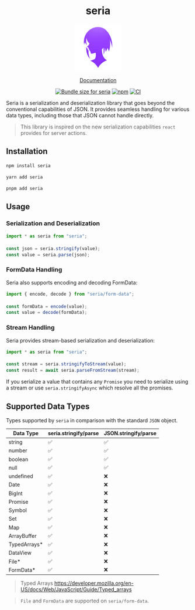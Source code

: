 <h1 align="center">seria</h1>

<div align="center">
  <img src="https://raw.githubusercontent.com/Neo-Ciber94/seria/main/website/static/img/logo.png" alt="seria logo" width="128" height="128">
<p align="center">
  <a href="https://neo-ciber94.github.io/seria/">Documentation</a>
</p>
</div>

<p align="center">
  <a href="https://pkg-size.dev/seria"><img src="https://pkg-size.dev/badge/bundle/10736" title="Bundle size for seria"></a>
  <a href="https://github.com/Neo-Ciber94/seria/actions/workflows/ci.yml"><img src="https://github.com/Neo-Ciber94/seria/actions/workflows/ci.yml/badge.svg" alt="npm"></a>
  <a href="https://www.npmjs.com/package/seria"><img src="https://badge.fury.io/js/seria.svg" alt="CI"></a>
</p>

Seria is a serialization and deserialization library that goes beyond the conventional capabilities of JSON. It provides seamless handling for various data types, including those that JSON cannot handle directly.

> This library is inspired on the new serialization capabilities `react` provides for server actions.

## Installation

```bash
npm install seria
```

```bash
yarn add seria
```

```bash
pnpm add seria
```

## Usage

### Serialization and Deserialization

```ts
import * as seria from "seria";

const json = seria.stringify(value);
const value = seria.parse(json);
```

### FormData Handling

Seria also supports encoding and decoding FormData:

```ts
import { encode, decode } from "seria/form-data";

const formData = encode(value);
const value = decode(formData);
```

### Stream Handling

Seria provides stream-based serialization and deserialization:

```ts
import * as seria from "seria";

const stream = seria.stringifyToStream(value);
const result = await seria.parseFromStream(stream);
```

If you serialize a value that contains any `Promise` you need to serialize using a stream or use `seria.stringifyAsync` which resolve all the promises.

## Supported Data Types

Types supported by `seria` in comparison with the standard `JSON` object.

| Data Type     | seria.stringify/parse | JSON.stringify/parse |
| ------------- | --------------------- | -------------------- |
| string        | ✅                    | ✅                   |
| number        | ✅                    | ✅                   |
| boolean       | ✅                    | ✅                   |
| null          | ✅                    | ✅                   |
| undefined     | ✅                    | ❌                   |
| Date          | ✅                    | ❌                   |
| BigInt        | ✅                    | ❌                   |
| Promise       | ✅                    | ❌                   |
| Symbol        | ✅                    | ❌                   |
| Set           | ✅                    | ❌                   |
| Map           | ✅                    | ❌                   |
| ArrayBuffer   | ✅                    | ❌                   |
| TypedArrays\* | ✅                    | ❌                   |
| DataView      | ✅                    | ❌                   |
| File\*        | ✅                    | ❌                   |
| FormData\*    | ✅                    | ❌                   |

> Typed Arrays https://developer.mozilla.org/en-US/docs/Web/JavaScript/Guide/Typed_arrays

> `File` and `FormData` are supported on `seria/form-data`.
